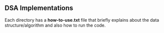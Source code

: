 ## DSA Implementations
Each directory has a **how-to-use.txt** file that briefly explains about the data structure/algorithm and also how to run the code.